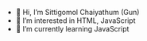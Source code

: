- 👋 Hi, I’m Sittigomol Chaiyathum (Gun)
- 👀 I’m interested in HTML, JavaScript
- 🌱 I’m currently learning JavaScript

<!---
khungun0356/khungun0356 is a ✨ special ✨ repository because its `README.md` (this file) appears on your GitHub profile.
You can click the Preview link to take a look at your changes.
--->

